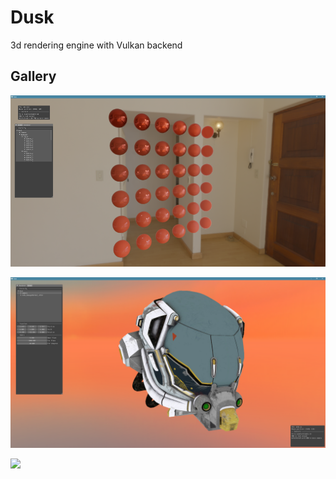 # Dusk
3d rendering engine with Vulkan backend


## Gallery

![](docs/test-pbr.png)

![](docs/sample.png)

![](docs/sponza-sample.png)